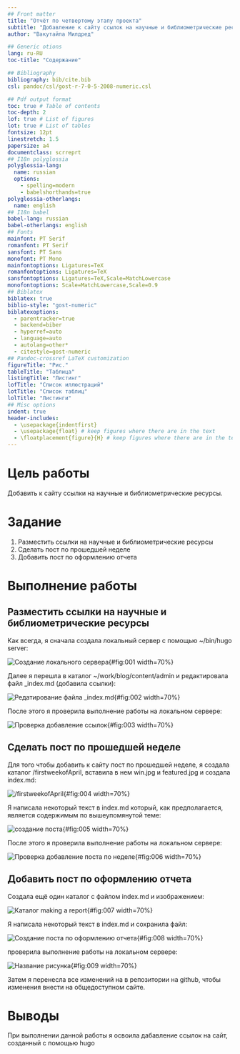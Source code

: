```yaml
---
## Front matter
title: "Отчёт по четвертому этапу проекта"
subtitle: "Добавление к сайту ссылок на научные и библиометрические ресурсы"
author: "Вакутайпа Милдред"

## Generic otions
lang: ru-RU
toc-title: "Содержание"

## Bibliography
bibliography: bib/cite.bib
csl: pandoc/csl/gost-r-7-0-5-2008-numeric.csl

## Pdf output format
toc: true # Table of contents
toc-depth: 2
lof: true # List of figures
lot: true # List of tables
fontsize: 12pt
linestretch: 1.5
papersize: a4
documentclass: scrreprt
## I18n polyglossia
polyglossia-lang:
  name: russian
  options:
	- spelling=modern
	- babelshorthands=true
polyglossia-otherlangs:
  name: english
## I18n babel
babel-lang: russian
babel-otherlangs: english
## Fonts
mainfont: PT Serif
romanfont: PT Serif
sansfont: PT Sans
monofont: PT Mono
mainfontoptions: Ligatures=TeX
romanfontoptions: Ligatures=TeX
sansfontoptions: Ligatures=TeX,Scale=MatchLowercase
monofontoptions: Scale=MatchLowercase,Scale=0.9
## Biblatex
biblatex: true
biblio-style: "gost-numeric"
biblatexoptions:
  - parentracker=true
  - backend=biber
  - hyperref=auto
  - language=auto
  - autolang=other*
  - citestyle=gost-numeric
## Pandoc-crossref LaTeX customization
figureTitle: "Рис."
tableTitle: "Таблица"
listingTitle: "Листинг"
lofTitle: "Список иллюстраций"
lotTitle: "Список таблиц"
lolTitle: "Листинги"
## Misc options
indent: true
header-includes:
  - \usepackage{indentfirst}
  - \usepackage{float} # keep figures where there are in the text
  - \floatplacement{figure}{H} # keep figures where there are in the text
---
```


# Цель работы

Добавить к сайту ссылки на научные и библиометрические ресурсы.

# Задание

1. Разместить ссылки на научные и библиометрические ресурсы
2. Сделать пост по прошедшей неделе
3. Добавить пост по оформлению отчета

# Выполнение работы

## Разместить ссылки на научные и библиометрические ресурсы

Как всегда, я сначала создала локальный сервер с помощью ~/bin/hugo server:

![Cоздание локального сервера](image/1.PNG){#fig:001 width=70%}

Далее я перешла в каталог ~/work/blog/content/admin и редактировала файл _index.md (добавила ссылки):

![Редатирование файла _index.md](image/2.PNG){#fig:002 width=70%}

После этого я проверила выполнение работы на локальном сервере: 

![Проверка добавление ссылок](image/3.PNG){#fig:003 width=70%}

## Сделать пост по прошедшей неделе

Для того чтобы добавить к сайту пост по прошедшей неделе, я создала каталог /firstweekofApril, вставила в нем win.jpg и featured.jpg и создала index.md:

![/firstweekofApril](image/4.PNG){#fig:004 width=70%}

Я написала некоторый текст в index.md который, как предполагается, является содержимым по вышеупомянутой теме:

![создание поста](image/5.PNG){#fig:005 width=70%}

После этого я проверила выполнение работы на локальном сервере:

![Проверка добавление поста по неделе](image/6.PNG){#fig:006 width=70%}

## Добавить пост по оформлению отчета

Создала ещё один каталог с файлом index.md и изображением:

![Каталог making a report](image/7.PNG){#fig:007 width=70%}

Я написала некоторый текст в index.md и сохранила файл:

![Создание поста по оформлению отчета](image/8.PNG){#fig:008 width=70%}

проверила выполнение работы на локальном сервере:

![Название рисунка](image/9.PNG){#fig:009 width=70%}

Затем я перенесла все изменений на в репозитории на github, чтобы изменения внести на общедоступном сайте.

# Выводы

При выполнении данной работы я освоила дабавление ссылок на сайт, созданный с помощью hugo
